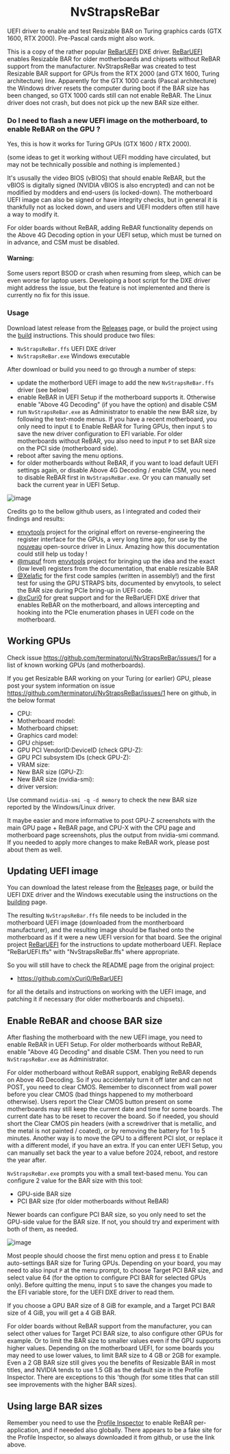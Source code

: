 <h1 align="center">NvStrapsReBar</h1>
<p>UEFI driver to enable and test Resizable BAR on Turing graphics cards (GTX 1600, RTX 2000). Pre-Pascal cards might also work.</p>
<p>This is a copy of the rather popular <a href="https://github.com/xCuri0/ReBARUEFI">ReBarUEFI</a> DXE driver. <a href="https://github.com/xCuri0/ReBARUEFI">ReBarUEFI</a> enables Resizable BAR for older motherboards and chipsets without ReBAR support from the manufacturer. NvStrapsReBar was created to test Resizable BAR support for GPUs from the RTX 2000 (and GTX 1600, Turing architecture) line. Apparently for the GTX 1000 cards (Pascal architecture) the Windows driver resets the computer during boot if the BAR size has been changed, so GTX 1000 cards still can not enable ReBAR. The Linux driver does not crash, but does not pick up the new BAR size either.</p>

### Do I need to flash a new UEFI image on the motherboard, to enable ReBAR on the GPU ?
Yes, this is how it works for Turing GPUs (GTX 1600 / RTX 2000).

(some ideas to get it working without UEFI modding have circulated, but may not be technically possible and nothing is implemented.)

It's ususally the video BIOS (vBIOS) that should enable ReBAR, but the vBIOS is digitally signed (NVIDIA vBIOS is also encrypted) and can not be modified by modders and end-users (is locked-down). The motherboard UEFI image can also be signed or have integrity checks, but in general it is thankfully not as locked down, and users and UEFI modders often still have a way to modify it.

For older boards without ReBAR, adding ReBAR functionality depends on the Above 4G Decoding option in your UEFI setup, which must be turned on in advance, and CSM must be disabled.

#### Warning:
Some users report BSOD or crash when resuming from sleep, which can be even worse for laptop users. Developing a boot script for the DXE driver might address the issue, but the feature is not implemented and there is currently no fix for this issue.

### Usage
Download latest release from the [Releases](https://github.com/terminatorul/NvStrapsReBar/releases) page, or build the project using the  [build](https://github.com/terminatorul/NvStrapsReBar/wiki/Building-(Windows-only)) instructions. This should produce two files:
* `NvStrapsReBar.ffs` UEFI DXE driver
* `NvStrapsReBar.exe` Windows executable

After download or build you need to go through a number of steps:
* update the motherbord UEFI image to add the new `NvStrapsReBar.ffs` driver (see below)
* enable ReBAR in UEFI Setup if the motherboard supports it. Otherwise enable "Above 4G Decoding" (if you have the option) and disable CSM
* run `NvStrapsReBar.exe` as Administrator to enable the new BAR size, by following the text-mode menus. If you have a recent motherboard, you only need to input `E` to Enable ReBAR for Turing GPUs, then input `S` to save the new driver configuration to EFI variable. For older motherboards without ReBAR, you also need to input `P` to set BAR size on the PCI side (motherboard side).
* reboot after saving the menu options.
* for older motherboards without ReBAR, if you want to load default UEFI settings again, or disable Above 4G Decoding / enable CSM, you need to  disable ReBAR first in `NvStrapsReBar.exe`. Or you can manually set back the current year in UEFI Setup.

![image](https://github.com/terminatorul/NvStrapsReBar/assets/378924/21da2dc9-82be-4ac6-8e60-2f61bd619f0a)


Credits go to the bellow github users, as I integrated and coded their findings and results:
* [envytools](https://github.com/envytools/envytools) project for the original effort on reverse-engineering the register interface for the GPUs, a very long time ago, for use by the [nouveau](https://nouveau.freedesktop.org/) open-source driver in Linux. Amazing how this documentation could still help us today !
* [@mupuf](https://github.com/mupuf) from [envytools](https://github.com/envytools/envytools) project for bringing up the idea and the exact (low level) registers from the documentation, that enable resizable BAR
* [@Xelafic](https://github.com/Xelafic) for the first code samples (written in assembly!) and the first test for using the GPU STRAPS bits, documented by envytools, to select the BAR size during PCIe bring-up in UEFI code.
* [@xCuri0](https://github.com/xCuri0/ReBARUEFI") for great support and for the ReBarUEFI DXE driver that enables ReBAR on the motherboard, and allows intercepting and hooking into the PCIe enumeration phases in UEFI code on the motherboard.

## Working GPUs
Check issue https://github.com/terminatorul/NvStrapsReBar/issues/1 for a list of known working GPUs (and motherboards).

If you get Resizable BAR working on your Turing (or earlier) GPU, please post your system information on issue https://github.com/terminatorul/NvStrapsReBar/issues/1 here on github,
in the below format

* CPU:
* Motherboard model:
* Motherboard chipset:
* Graphics card model:
* GPU chipset:
* GPU PCI VendorID:DeviceID (check GPU-Z):
* GPU PCI subsystem IDs (check GPU-Z):
* VRAM size:
* New BAR size (GPU-Z):
* New BAR size (nvidia-smi):
* driver version:

Use command `nvidia-smi -q -d memory` to check the new BAR size reported by the Windows/Linux driver.

It maybe easier and more informative to post GPU-Z screenshots with the main GPU page + ReBAR page, and CPU-X with the CPU page and motherboard page screenshots, plus the output from nvidia-smi command. If you needed to apply more changes to make ReBAR work, please post about them as well.

## Updating UEFI image

You can download the latest release from the [Releases](https://github.com/terminatorul/NvStrapsReBar/releases) page, or build the UEFI DXE driver and the Windows executable using the instructions on the [building](https://github.com/terminatorul/NvStrapsReBar/wiki/Building-(Windows-only)) page.

The resulting `NvStrapsReBar.ffs` file needs to be included in the motherboard UEFI image (downloaded from the montherboard manufacturer), and the resulting image should be flashed onto the motherboard as if it were a new UEFI version for that board.
See the original project [ReBarUEFI](https://github.com/xCuri0/ReBarUEFI/) for the instructions to update motherboard UEFI. Replace "ReBarUEFI.ffs" with "NvStrapsReBar.ffs" where appropriate.

<p>So you will still have to check the README page from the original project: <ul><li><a href="https://github.com/xCuri0/ReBarUEFI">https://github.com/xCuri0/ReBarUEFI</a></li></ul> for all the details and instructions on working with the UEFI image, and patching it if necessary (for older motherboards and chipsets). </p>

## Enable ReBAR and choose BAR size
After flashing the motherboard with the new UEFI image, you need to enable ReBAR in UEFI Setup. For older motherboards without ReBAR, enable "Above 4G Decoding" and disable CSM. Then you need to run `NvStrapsReBar.exe` as Administrator.

For older motherboard without ReBAR support, enablging ReBAR depends on Above 4G Decoding. So if you accidentaly turn it off later and can not POST, you need to clear CMOS. Remember to disconnect from wall power before you clear CMOS (bad things happened to my motherboard otherwise). Users report the Clear CMOS button present on some motherboards may still keep the current date and time for some boards. The current date has to be reset to recover the board. So if needed, you should short the Clear CMOS pin headers (with a screwdriver that is metallic, and the metal is not painted / coated), or by removing the battery for 1 to 5 minutes. Another way is to move the GPU to a different PCI slot, or replace it with a different model, if you have an extra. If you can enter UEFI Setup, you can manually set back the year to a value before 2024, reboot, and restore the year after.

`NvStrapsReBar.exe` prompts you with a small text-based menu. You can configure 2 value for the BAR size with this tool:
* GPU-side BAR size
* PCI BAR size (for older motherboards without ReBAR)

Newer boards can configure PCI BAR size, so you only need to set the GPU-side value for the BAR size. If not, you should try and experiment with both of them, as needed.

![image](https://github.com/terminatorul/NvStrapsReBar/assets/378924/a960adff-665f-4fbb-92ba-a8a4114996ca)



Most people should choose the first menu option and press `E` to Enable auto-settings BAR size for Turing GPUs. Depending on your board, you may need to also input `P` at the menu prompt, to choose Target PCI BAR size, and select value 64 (for the option to configure PCI BAR for selected GPUs only). Before quitting the menu, input `S` to save the changes you made to the EFI variable store, for the UEFI DXE driver to read them.

If you choose a GPU BAR size of 8 GiB for example, and a Target PCI BAR size of 4 GiB, you will get a 4 GiB BAR.

For older boards without ReBAR support from the manufacturer, you can select other values for Target PCI BAR size, to also configure other GPUs for example. Or to limit the BAR size to smaller values even if the GPU supports higher values. Depending on the motherboard UEFI, for some boards you may need to use lower values, to limit BAR size to 4 GB or 2GB for example. Even a 2 GB BAR size still gives you the benefits of Resizable BAR in most titles, and NVIDIA tends to use 1.5 GB as the default size in the Profile Inspector. There are exceptions to this 'though (for some titles that can still see improvements with the higher BAR sizes).

## Using large BAR sizes
Remember you need to use the [Profile Inspector](https://github.com/Orbmu2k/nvidiaProfileInspector) to enable ReBAR per-application, and if neeeded also globally. There appears to be a fake site for the Profile Inspector, so always downloaded it from github, or use the link above.

